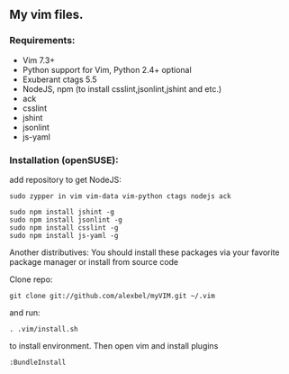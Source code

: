 ## My vim files.

### Requirements:
* Vim 7.3+
* Python support for Vim, Python 2.4+
optional
* Exuberant ctags 5.5
* NodeJS, npm (to install csslint,jsonlint,jshint and etc.)
* ack
* csslint
* jshint
* jsonlint
* js-yaml

### Installation (openSUSE):
add repository to get NodeJS:

    sudo zypper in vim vim-data vim-python ctags nodejs ack

    sudo npm install jshint -g
    sudo npm install jsonlint -g
    sudo npm install csslint -g
    sudo npm install js-yaml -g

Another distributives:
You should install these packages via your favorite package manager or install from source code

Clone repo:

    git clone git://github.com/alexbel/myVIM.git ~/.vim

and run:

    . .vim/install.sh

to install environment.
Then open vim and install plugins


    :BundleInstall

